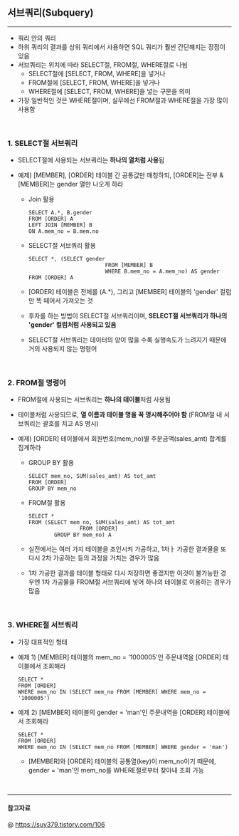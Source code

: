 ## 서브쿼리(Subquery)
---
- 쿼리 안의 쿼리
- 하위 쿼리의 결과를 상위 쿼리에서 사용하면 SQL 쿼리가 훨씬 간단해지는 장점이 있음 
- 서브쿼리는 위치에 따라 SELECT절, FROM절, WHERE절로 나뉨 
  - SELECT절에 [SELECT, FROM, WHERE]을 넣거나 
  - FROM절에 [SELECT, FROM, WHERE]을 넣거나 
  - WHERE절에 [SELECT, FROM, WHERE]을 넣는 구문을 의미 
- 가장 일반적인 것은 WHERE절이며, 실무에선 FROM절과 WHERE절을 가장 많이 사용함 
  
<br>

### 1. SELECT절 서브쿼리 
- SELECT절에 사용되는 서브쿼리는 **하나의 열처럼 사용**됨 
- 예제) [MEMBER], [ORDER] 테이블 간 공통값만 매칭하되, [ORDER]는 전부 & [MEMBER]는 gender 열만 나오게 하라
  
  - Join 활용 
  
    ```MySQL
    SELECT A.*, B.gender
    FROM [ORDER] A
    LEFT JOIN [MEMBER] B
    ON A.mem_no = B.mem.no
    ```

  - SELECT절 서브쿼리 활용 
  
    ```MySQL
    SELECT *, (SELECT gender 
                            FROM [MEMBER] B
                            WHERE B.mem_no = A.mem_no) AS gender
    FROM [ORDER] A
    ``` 

   - [ORDER] 테이블은 전체를 (A.*), 그리고 [MEMBER] 테이블의 'gender' 컬럼만 똑 떼어서 가져오는 것 
   - 후자를 하는 방법이 SELECT절 서브쿼리이며, **SELECT절 서브쿼리가 하나의 'gender' 컬럼처럼 사용되고 있음**
   - SELECT절 서브쿼리는 데이터의 양이 많을 수록 실행속도가 느려지기 때문에 거의 사용되지 않는 명령어 

<br>

### 2. FROM절 명령어 
- FROM절에 사용되는 서브쿼리는 **하나의 테이블**처럼 사용됨 
- 테이블처럼 사용되므로, **열 이름과 테이블 명을 꼭 명시해주어야 함** (FROM절 내 서브쿼리는 괄호를 치고 AS 명시)
- 예제) [ORDER] 테이블에서 회원번호(mem_no)별 주문금액(sales_amt) 합계를 집계하라 
  
  - GROUP BY 활용 
  
    ```MySQL
    SELECT mem_no, SUM(sales_amt) AS tot_amt
    FROM [ORDER]
    GROUP BY mem_no
    ``` 

   - FROM절 활용 
  
        ```MySQL
        SELECT *
        FROM (SELECT mem_no, SUM(sales_amt) AS tot_amt
                        FROM [ORDER]
                GROUP BY mem_no) A
        ```

   - 실전에서는 여러 가지 테이블을 조인시켜 가공하고, 1차ㅏ 가공한 결과물을 또 다시 2차 가공하는 등의 과정을 거치는 경우가 많음
   - 1차 가공한 결과를 테이블 형태로 다시 저장하면 좋겠지만 이것이 불가능한 경우엔 1차 가공물을 FROM절 서브쿼리에 넣어 하나의 테이블로 이용하는 경우가 많음

<br>

### 3. WHERE절 서브쿼리 
- 가장 대표적인 형태 
- 예제 1) [MEMBER] 테이블의 mem_no = '1000005'인 주문내역을 [ORDER] 테이블에서 조회해라
  
  ```MySQL
  SELECT * 
  FROM [ORDER]
  WHERE mem_no IN (SELECT mem_no FROM [MEMBER] WHERE mem_no = '1000005')
  ```
- 예제 2) [MEMBER] 테이블의 gender = 'man'인 주문내역을 [ORDER] 테이블에서 조회해라 
  
  ```MySQL
  SELECT *
  FROM [ORDER]
  WHERE mem_no IN (SELECT mem_no FROM [MEMBER] WHERE gender = 'man')
  ```
  - [MEMBER]와 [ORDER] 테이블의 공통열(key)이 mem_no이기 때문에, gender = 'man'인 mem_no를 WHERE절로부터 찾아내 조회 가능 

<br>

---
#### 참고자료
@ https://suy379.tistory.com/106